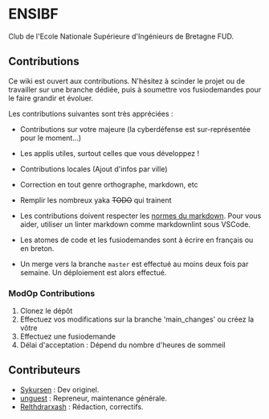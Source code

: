# ENSIBF
Club de l'Ecole Nationale Supérieure d'Ingénieurs de Bretagne FUD.

## Contributions

Ce wiki est ouvert aux contributions. N'hésitez à scinder le projet ou de travailler sur une branche dédiée, puis à soumettre vos fusiodemandes pour le faire grandir et évoluer.

Les contributions suivantes sont très appréciées :

- Contributions sur votre majeure (la cyberdéfense est sur-représentée pour le moment...)
- Les applis utiles, surtout celles que vous développez !
- Contributions locales (Ajout d'infos par ville)
- Correction en tout genre orthographe, markdown, etc
- Remplir les nombreux yaka ~~TODO~~ qui trainent

- Les contributions doivent respecter les [normes du markdown](https://github.com/DavidAnson/markdownlint/blob/v0.23.1/doc/Rules.md). Pour vous aider, utiliser un linter markdown comme markdownlint sous VSCode.
- Les atomes de code et les fusiodemandes sont à écrire en français ou en breton.

- Un merge vers la branche `master` est effectué au moins deux fois par semaine. Un déploiement est alors effectué.

### ModOp Contributions

1. Clonez le dépôt
2. Effectuez vos modifications sur la branche 'main_changes' ou créez la vôtre
3. Effectuez une fusiodemande
4. Délai d'acceptation : Dépend du nombre d'heures de sommeil

## Contributeurs
- [Sykursen](https://gitlab.com/GuillaumeASSIER) : Dev originel.
- [unguest](https://github.com/unguest) : Repreneur, maintenance générale.
- [Relthdrarxash](github.com/relthdrarxash) : Rédaction, correctifs.
